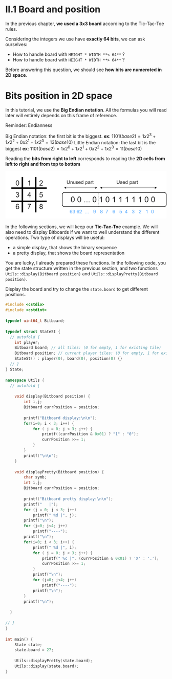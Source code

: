 # II.1 Board and position

In the previous chapter, **we used a 3x3 board** according to the Tic-Tac-Toe rules.

Considering the integers we use have **exactly 64 bits**, we can ask ourselves:

* How to handle board with `HEIGHT * WIDTH **< 64**` ?
* How to handle board with `HEIGHT * WIDTH **> 64**` ?

Before answering this question, we should see **how bits are numeroted in 2D space**.

# Bits position in 2D space

In this tutorial, we use the **Big Endian notation**. All the formulas you will read later will entirely depends on this frame of reference.

<p>
Reminder: Endianness

Big Endian notation: the first bit is the biggest. **ex**: $`1101 (base 2) = 1x2^3 + 1x2^2 + 0x2^1 + 1x2^0 = 13 (base 10)`$
Little Endian notation: the last bit is the biggest **ex**: $`1101 (base 2) = 1x2^0 + 1x2^1 + 0x2^2 + 1x2^3 = 11 (base 10)`$
</p>

Reading the **bits from right to left** corresponds to reading the **2D cells from left to right and from top to bottom**

![Numerotation](img/numerotation.png)


In the following sections, we will keep our **Tic-Tac-Toe** example. We will also need to display Bitboards if we want to well understand the different operations. Two type of displays will be useful:
* a simple display, that shows the binary sequence
* a pretty display, that shows the board representation

You are lucky, I already prepared these functions. In the following code, you get the state structure written in the previous section, and two functions `Utils::display(Bitboard position)` and `Utils::displayPretty(Bitboard position)`.

Display the board and try to change the `state.board` to get different positions.

```C++ runnable
#include <cstdio>
#include <cstdint>

typedef uint64_t Bitboard;

typedef struct StateSt {
  // autofold {
    int player;
    Bitboard board; // all tiles: (0 for empty, 1 for existing tile)
    Bitboard position; // current player tiles: (0 for empty, 1 for existing tile)
    StateSt() : player(0), board(0), position(0) {}
  // }
} State;

namespace Utils {
  // autofold {

    void display(Bitboard position) {
        int i,j;
        Bitboard currPosition = position;

        printf("Bitboard display:\n\n");
        for(i=0; i < 3; i++) {
            for ( j = 0; j < 3; j++) {
                printf((currPosition & 0x01) ? "1" : "0");
                currPosition >>= 1;
            }
        }
        printf("\n\n");
    }

    void displayPretty(Bitboard position) {
        char symb;
        int i,j;
        Bitboard currPosition = position;

        printf("Bitboard pretty display:\n\n");
        printf("   |");
        for (j = 0; j < 3; j++)
            printf(" %d |", j);
        printf("\n");
        for (j=0; j<4; j++)
            printf("----");
        printf("\n");
        for(i=0; i < 3; i++) {
            printf(" %d |", i);
            for ( j = 0; j < 3; j++) {
                printf(" %c |", (currPosition & 0x01) ? 'X' : '.');
                currPosition >>= 1;
            }
            printf("\n");
            for (j=0; j<4; j++)
                printf("----");
            printf("\n");
        }
        printf("\n");

  }

// }
}

int main() {
    State state;
    state.board = 27;

    Utils::displayPretty(state.board);
    Utils::display(state.board);
}
```

